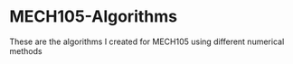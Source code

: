 # MECH105-Algorithms
These are the algorithms I created for MECH105 using different numerical methods
